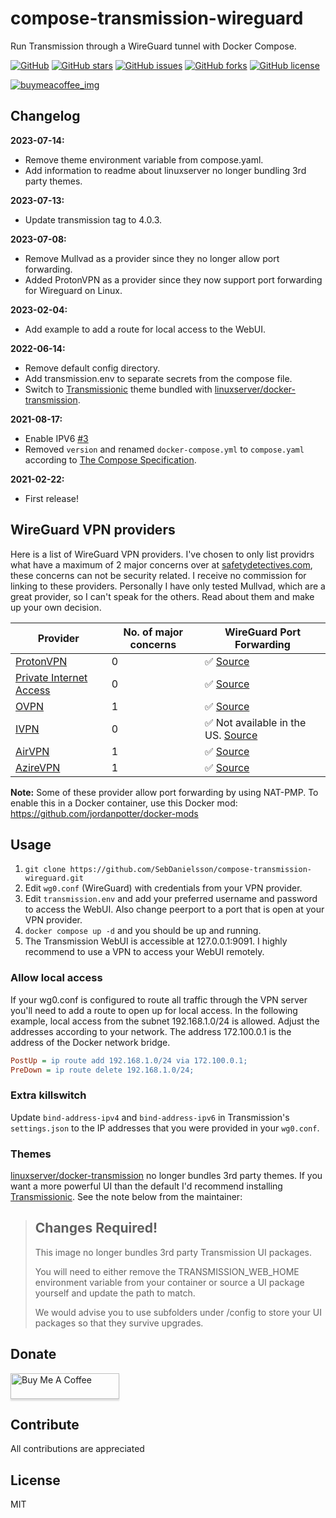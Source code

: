 # compose-transmission-wireguard

Run Transmission through a WireGuard tunnel with Docker Compose.

[![GitHub](https://img.shields.io/badge/github-blue?style=flat&color=grey&logo=GitHub)](https://github.com/SebDanielsson/compose-transmission-wireguard)
[![GitHub stars](https://img.shields.io/github/stars/SebDanielsson/compose-transmission-wireguard?style=flat&color=blue&logo=github)](https://github.com/SebDanielsson/compose-transmission-wireguard/stargazers)
[![GitHub issues](https://img.shields.io/github/issues/SebDanielsson/compose-transmission-wireguard?style=flat&color=blue&logo=github)](https://github.com/SebDanielsson/compose-transmission-wireguard/issues)
[![GitHub forks](https://img.shields.io/github/forks/SebDanielsson/compose-transmission-wireguard?style=flat&color=blue&logo=github)](https://github.com/SebDanielsson/compose-transmission-wireguard/network)
[![GitHub license](https://img.shields.io/github/license/SebDanielsson/compose-transmission-wireguard?style=flat&color=blue&logo=github)](https://github.com/SebDanielsson/compose-transmission-wireguard/blob/main/LICENSE)

[![buymeacoffee_img]][buymeacoffee_url]

[buymeacoffee_img]: https://img.shields.io/badge/donate-BuyMeACoffee-ffdd00?logo=buymeacoffee&style=flat
[buymeacoffee_url]: https://buymeacoffee.com/danielsson

## Changelog

**2023-07-14:**

* Remove theme environment variable from compose.yaml.
* Add information to readme about linuxserver no longer bundling 3rd party themes.

**2023-07-13:**

* Update transmission tag to 4.0.3.

**2023-07-08:**

* Remove Mullvad as a provider since they no longer allow port forwarding.
* Added ProtonVPN as a provider since they now support port forwarding for Wireguard on Linux.

**2023-02-04:**

* Add example to add a route for local access to the WebUI.

**2022-06-14:**

* Remove default config directory.
* Add transmission.env to separate secrets from the compose file.
* Switch to [Transmissionic](https://github.com/6c65726f79/Transmissionic) theme bundled with [linuxserver/docker-transmission](https://github.com/linuxserver/docker-transmission).

**2021-08-17:**

* Enable IPV6 [#3](https://github.com/SebDanielsson/compose-transmission-wireguard/pull/3)
* Removed `version` and renamed `docker-compose.yml` to `compose.yaml` according to [The Compose Specification](https://github.com/compose-spec/compose-spec/blob/master/spec.md#compose-file).

**2021-02-22:**

* First release!

## WireGuard VPN providers

Here is a list of WireGuard VPN providers. I've chosen to only list providrs what have a maximum of 2 major concerns over at [safetydetectives.com](http://safetydetectives.com/best-vpns/#simple), these concerns can not be security related. I receive no commission for linking to these providers. Personally I have only tested Mullvad, which are a great provider, so I can't speak for the others. Read about them and make up your own decision.

| Provider                            | No. of major concerns | WireGuard Port Forwarding |
| ----------------------------------- | --------------------- | ------------------------- |
| [ProtonVPN](https://protonvpn.com)  | 0                     | ✅ [Source](https://protonvpn.com/support/port-forwarding-manual-setup/) |
| [Private Internet Access](https://www.privateinternetaccess.com) | 0 | ✅ [Source](https://www.privateinternetaccess.com/helpdesk/kb/articles/manual-connection-and-port-forwarding-scripts) |
| [OVPN](https://ovpn.com)             | 1                     | ✅ [Source](https://www.ovpn.com/en/blog/vidarebefordra-portar-i-ovpn) |
| [IVPN](https://ivpn.net)             | 0                     | ✅ Not available in the US. [Source](https://www.ivpn.net/knowledgebase/general/how-do-i-activate-port-forwarding/) |
| [AirVPN]([https://azirevpn.com](https://airvpn.org))     | 1                     | ✅ [Source](https://www.reddit.com/r/VPNTorrents/comments/s9f36q/list_of_vpns_that_allow_portforwarding_2022/) |
| [AzireVPN](https://azirevpn.com)     | 1                     | ✅ [Source](https://www.reddit.com/r/VPNTorrents/comments/s9f36q/list_of_vpns_that_allow_portforwarding_2022/) |

**Note:** Some of these provider allow port forwarding by using NAT-PMP. To enable this in a Docker container, use this Docker mod:
https://github.com/jordanpotter/docker-mods

## Usage

1. `git clone https://github.com/SebDanielsson/compose-transmission-wireguard.git`
2. Edit `wg0.conf` (WireGuard) with credentials from your VPN provider.
3. Edit `transmission.env` and add your preferred username and password to access the WebUI. Also change  peerport to a port that is open at your VPN provider.
4. `docker compose up -d` and you should be up and running.
5. The Transmission WebUI is accessible at 127.0.0.1:9091. I highly recommend to use a VPN to access your WebUI remotely.

### Allow local access

If your wg0.conf is configured to route all traffic through the VPN server you'll need to add a route to open up for local access. In the following example, local access from the subnet 192.168.1.0/24 is allowed. Adjust the addresses according to your network. The address 172.100.0.1 is the address of the Docker network bridge.

```ini
PostUp = ip route add 192.168.1.0/24 via 172.100.0.1;
PreDown = ip route delete 192.168.1.0/24;
```

### Extra killswitch

Update `bind-address-ipv4` and `bind-address-ipv6` in Transmission's `settings.json` to the IP addresses that you were provided in your 
`wg0.conf`.

### Themes

[linuxserver/docker-transmission](https://github.com/linuxserver/docker-transmission) no longer bundles 3rd party themes. If you want a more powerful UI than the default I'd recommend installing [Transmissionic](https://github.com/6c65726f79/Transmissionic). See the note below from the maintainer:

> ## Changes Required!
> 
> This image no longer bundles 3rd party Transmission UI packages.
> 
> You will need to either remove the TRANSMISSION_WEB_HOME environment variable
> from your container or source a UI package yourself and update the path to match.
> 
> We would advise you to use subfolders under /config to store your UI packages
> so that they survive upgrades.

## Donate

<a href="https://buymeacoffee.com/danielsson" target="_blank"><img src="https://www.buymeacoffee.com/assets/img/custom_images/white_img.png" alt="Buy Me A Coffee" style="height: 41px !important;width: 174px !important;box-shadow: 0px 3px 2px 0px rgba(190, 190, 190, 0.5) !important;-webkit-box-shadow: 0px 3px 2px 0px rgba(190, 190, 190, 0.5) !important;" ></a>

## Contribute

All contributions are appreciated

## License

MIT
